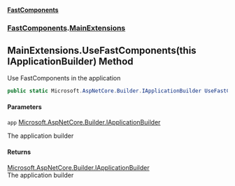 #### [FastComponents](FastComponents.md 'FastComponents')
### [FastComponents](FastComponents.md 'FastComponents').[MainExtensions](FastComponents.MainExtensions.md 'FastComponents.MainExtensions')

## MainExtensions.UseFastComponents(this IApplicationBuilder) Method

Use FastComponents in the application

```csharp
public static Microsoft.AspNetCore.Builder.IApplicationBuilder UseFastComponents(this Microsoft.AspNetCore.Builder.IApplicationBuilder app);
```
#### Parameters

<a name='FastComponents.MainExtensions.UseFastComponents(thisMicrosoft.AspNetCore.Builder.IApplicationBuilder).app'></a>

`app` [Microsoft.AspNetCore.Builder.IApplicationBuilder](https://docs.microsoft.com/en-us/dotnet/api/Microsoft.AspNetCore.Builder.IApplicationBuilder 'Microsoft.AspNetCore.Builder.IApplicationBuilder')

The application builder

#### Returns
[Microsoft.AspNetCore.Builder.IApplicationBuilder](https://docs.microsoft.com/en-us/dotnet/api/Microsoft.AspNetCore.Builder.IApplicationBuilder 'Microsoft.AspNetCore.Builder.IApplicationBuilder')  
The application builder